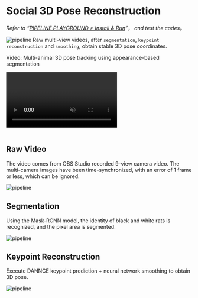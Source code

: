 # Social 3D Pose Reconstruction
*Refer to “[PIPELINE PLAYGROUND > Install & Run](../../安装示例流程代码/pipeline_playground_installation/)”， and test the codes。*

![pipeline](../../../assets/images/rat_social_pose_pipeline.jpg)
Raw multi-view videos, after `segmentation`, `keypoint reconstruction` and `smoothing`, obtain stable 3D pose coordinates.


<div class="video-item">
    <p class="video-legend">Video: Multi-animal 3D pose tracking using appearance-based segmentation</p>
    <video controls muted playsinline class="responsive-video" data-src="../../../assets/hls_videos/VideoS3_3D_pose_24090417/playlist.m3u8"></video>
</div>

<br>

## Raw Video
The video comes from OBS Studio recorded 9-view camera video. The multi-camera images have been time-synchronized, with an error of 1 frame or less, which can be ignored.

![pipeline](../../../assets/images/rat_raw_video.jpg)

## Segmentation
Using the Mask-RCNN model, the identity of black and white rats is recognized, and the pixel area is segmented.

![pipeline](../../../assets/images/rat_mask_video.jpg)

## Keypoint Reconstruction
Execute DANNCE keypoint prediction + neural network smoothing to obtain 3D pose.

![pipeline](../../../assets/images/rat_pose_video.jpg)

<script src="https://cdnjs.cloudflare.com/ajax/libs/hls.js/1.5.8-0.canary.10141/hls.light.min.js"></script>
<script src="../../../assets/js/hls.js"></script>
<script src="../../../assets/js/video-player.js"></script>
